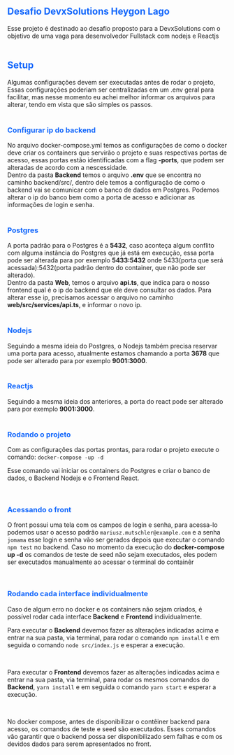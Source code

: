 <h2 style="color:#1267fc"> Desafio DevxSolutions Heygon Lago </h2>
Esse projeto é destinado ao desafio proposto para a DevxSolutions com o objetivo de uma vaga para desenvolvedor Fullstack com nodejs e Reactjs
<br/>
<br/>
<h2 style="color:#1267fc"> Setup </h2>
Algumas configurações devem ser executadas antes de rodar o projeto,
Essas configurações poderiam ser centralizadas em um .env geral para facilitar, mas nesse momento eu achei melhor
informar os arquivos para alterar, tendo em vista que são simples os passos.
<br/>
<br/>
<h3 style="color:#1267fc"> Configurar ip do backend </h3>
No arquivo docker-compose.yml temos as configurações de como o docker deve criar os containers que servirão o projeto e suas respectivas portas de acesso, essas portas estão identificadas com a flag <strong>-ports</strong>, que podem ser alteradas de acordo com a nescessidade.
<br/>
Dentro da pasta <strong>Backend</strong> temos o arquivo <strong>.env</strong> que se encontra no caminho backend/src/, dentro dele temos a configuração de como o backend vai se comunicar com o banco de dados em Postgres. Podemos alterar o ip do banco bem como a porta de acesso e adicionar as informações de login e senha.
<br/>
<br/>
<h3 style="color:#1267fc"> Postgres </h3>
A porta padrão para o Postgres é a <strong>5432</strong>, caso aconteça algum conflito com alguma instância do Postgres que já está em execução, essa porta pode ser alterada para por exemplo <strong>5433:5432</strong> onde 5433(porta que será acessada):5432(porta padrão dentro do container, que não pode ser alterado).
<br/>
Dentro da pasta <strong>Web</strong>, temos o arquivo <strong>api.ts</strong>, que indica para o nosso frontend qual é o ip do backend que ele deve consultar os dados. Para alterar esse ip, precisamos acessar o arquivo no caminho <strong>web/src/services/api.ts</strong>, e informar o novo ip.
<br/>
<br/>
<h3 style="color:#1267fc"> Nodejs </h3>
Seguindo a mesma ideia do Postgres, o Nodejs também precisa reservar uma porta para acesso, atualmente estamos chamando a porta <strong>3678</strong> que pode ser alterado para por exemplo <strong>9001:3000</strong>.
<br/>
<br/>
<h3 style="color:#1267fc"> Reactjs </h3>
Seguindo a mesma ideia dos anteriores, a porta do react pode ser alterado para por exemplo <strong>9001:3000</strong>.
<br/>
<br/>
<h3 style="color:#1267fc"> Rodando o projeto </h3>
Com as configurações das portas prontas, para rodar o projeto execute o comando:
<code>docker-compose -up -d</code>

Esse comando vai iniciar os containers do Postgres e criar o banco de dados, o Backend Nodejs e o Frontend React.

<br/>
<h3 style="color:#1267fc"> Acessando o front </h3>
<p>O front possui uma tela com os campos de login e senha, para acessa-lo podemos usar o acesso padrão <code>mariusz.mutschler@example.com</code> e a senha <code>jomama</code> esse login e senha vão ser gerados depois que executar o comando <code>npm test</code> no backend. Caso no momento da execução do <strong>docker-compose up -d</strong> os comandos de teste de seed não sejam executados, eles podem ser executados manualmente ao acessar o terminal do containêr</p>

<br/>
<h3 style="color:#1267fc"> Rodando cada interface individualmente  </h3>
<p>Caso de algum erro no docker e os containers não sejam criados, é possível rodar cada interface <strong>Backend</strong> e <strong>Frontend</strong> individualmente.</p>
<p>Para executar o <strong>Backend</strong> devemos fazer as alterações indicadas acima e entrar na sua pasta, via terminal, para rodar o comando <code>npm install</code> e em seguida o comando <code>node src/index.js</code> e esperar a execução.</p>
<br/>
<p>Para executar o <strong>Frontend</strong> devemos fazer as alterações indicadas acima e entrar na sua pasta, via terminal, para rodar os mesmos comandos do <strong>Backend</strong>, <code>yarn install</code> e em seguida o comando <code>yarn start</code> e esperar a execução.</p>

<br/>
<p>No docker compose, antes de disponibilizar o contêiner backend para acesso, os comandos de teste e seed são executados. Esses comandos vão garantir que o backend possa ser disponibilizado sem falhas e com os devidos dados para serem apresentados no front.</p>
<br/>

